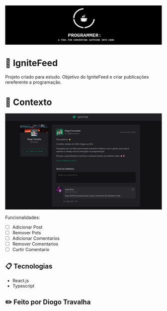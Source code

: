 ![Screenshot](banneradm.png)

# 🚀 IgniteFeed

Projeto criado para estudo. Objetivo do IgniteFeed e criar publicações rereferente a programação.

# 🧠 Contexto

![Screenshot](preview.png)

Funcionalidades:

- [ ] Adicionar Post
- [ ] Remover Pots
- [ ] Adicionar Comentarios
- [ ] Remover Comentarios
- [ ] Curtir Comentario

## 📋 Tecnologias

- React.js
- Typescript

## ✏️ Feito por Diogo Travalha
